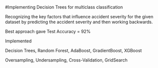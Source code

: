 #Implementing Decision Trees for multiclass classification

Recognizing the key factors that influence accident severity for the given dataset by predicting the accident severity and then working backwards. 

Best approach gave Test Accuracy = 92%


Implemented


Decision Trees, Random Forest, AdaBoost, GradientBoost, XGBoost

Oversampling, Undersampling, Cross-Validation, GridSearch

